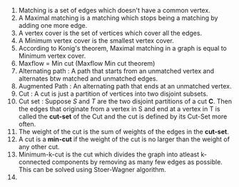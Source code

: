 1. Matching is a set of edges which doesn't have a common vertex.
2. A Maximal matching is a matching which stops being a matching by adding one more edge.
3. A vertex cover is the set of vertices which cover all the edges.
4. A Minimum vertex cover is the smallest vertex cover.
5. According to Konig's theorem, Maximal matching in a graph is equal to Minimum vertex cover.
6. Maxflow = Min cut (Maxflow Min cut theorem)
7. Alternating path : A path that starts from an unmatched vertex and alternates btw matched and unmatched edges.
8. Augmented Path : An alternating path that ends at an unmatched vertex.
9. Cut : A cut is just a partition of vertices into two disjoint subsets.
10. Cut set : Suppose _S_ and _T_ are the two disjoint partitions of a cut **C**. Then the edges that originate from a vertex in S and end at a vertex in T is called the **cut-set** of the Cut and the cut is defined by its Cut-Set more often.
11. The weight of the cut is the sum of weights of the edges in the **cut-set**.
12. A cut is a **min-cut** if the weight of the cut is no larger than the weight of any other cut.
13. Minimum-k-cut is the cut which divides the graph into atleast k-connected components by removing as many few edges as possible.
This can be solved using Stoer-Wagner algorithm.
14. 
